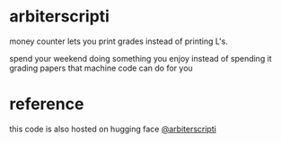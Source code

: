# arbiterscripti
money counter lets you print grades instead of printing L's. 

spend your weekend doing something you enjoy instead of spending it grading papers that machine code can do for you

# reference
this code is also hosted on hugging face [@arbiterscripti](https://huggingface.co/spaces/dalinstone/arbiterscripti)
